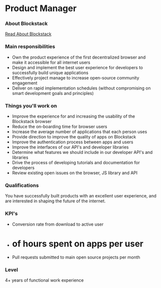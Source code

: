 # Product Manager

### About Blockstack

[Read About Blockstack](https://github.com/blockstack/blockstack/tree/master/jobs#about-blockstack)

### Main responsibilities

- Own the product experience of the first decentralized browser and make it accessible for all internet users
- Design and implement the best user experience for developers to successfully build unique applications
- Effectively project manage to increase open-source community engagement
- Deliver on rapid implementation schedules (without compromising on smart development goals and principles)

### Things you'll work on

- Improve the experience for and increasing the usability of the Blockstack browser
- Reduce the on-boarding time for browser users
- Increase the average number of applications that each person uses
- Provide direction to improve the quality of apps on Blockstack
- Improve the authentication process between apps and users
- Improve the interfaces of our API's and developer libraries
- Determine what features we should include in our developer API's and libraries
- Drive the process of developing tutorials and documentation for developers
- Review existing open issues on the browser, JS library and API

### Qualifications

You have successfully built products with an excellent user experience, and are interested in shaping the future of the internet. 

### KPI's

- Conversion rate from download to active user
- # of hours spent on apps per user
- Pull requests submitted to main open source projects per month

### Level

4+ years of functional work experience
